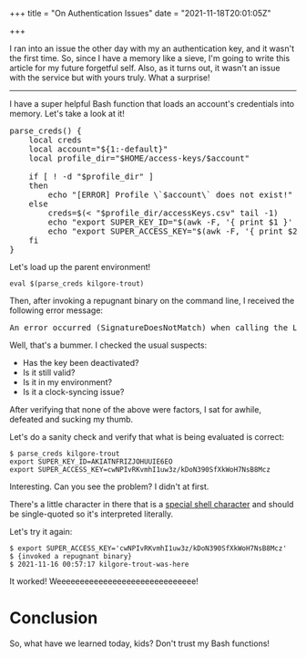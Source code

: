 +++
title = "On Authentication Issues"
date = "2021-11-18T20:01:05Z"

+++

I ran into an issue the other day with my an authentication key, and it wasn't the first time.  So, since I have a memory like a sieve, I'm going to write this article for my future forgetful self.  Also, as it turns out, it wasn't an issue with the service but with yours truly.  What a surprise!

---

I have a super helpful Bash function that loads an account's credentials into memory.  Let's take a look at it!

<pre class="math">
parse_creds() {
    local creds
    local account="${1:-default}"
    local profile_dir="$HOME/access-keys/$account"

    if [ ! -d "$profile_dir" ]
    then
        echo "[ERROR] Profile \`$account\` does not exist!"
    else
        creds=$(< "$profile_dir/accessKeys.csv" tail -1)
        echo "export SUPER_KEY_ID="$(awk -F, '{ print $1 }' <<< "$creds")
        echo "export SUPER_ACCESS_KEY="$(awk -F, '{ print $2 }' <<< "$creds")
    fi
}
</pre>

Let's load up the parent environment!

```
eval $(parse_creds kilgore-trout)
```

Then, after invoking a repugnant binary on the command line, I received the following error message:

<pre class="math">
An error occurred (SignatureDoesNotMatch) when calling the ListBuckets operation: The request signature we calculated does not match the signature you provided. Check your key and signing method.
</pre>

Well, that's a bummer.  I checked the usual suspects:

- Has the key been deactivated?
- Is it still valid?
- Is it in my environment?
- Is it a clock-syncing issue?

After verifying that none of the above were factors, I sat for awhile, defeated and sucking my thumb.

Let's do a sanity check and verify that what is being evaluated is correct:

```
$ parse_creds kilgore-trout
export SUPER_KEY_ID=AKIATNFRIZJOHUUIE6EO
export SUPER_ACCESS_KEY=cwNPIvRKvmhI1uw3z/kDoN390SfXkWoH7NsB8Mcz
```

Interesting.  Can you see the problem?  I didn't at first.

There's a little character in there that is a [special shell character] and should be single-quoted so it's interpreted literally.

Let's try it again:

```
$ export SUPER_ACCESS_KEY='cwNPIvRKvmhI1uw3z/kDoN390SfXkWoH7NsB8Mcz'
$ {invoked a repugnant binary}
$ 2021-11-16 00:57:17 kilgore-trout-was-here
```

It worked!  Weeeeeeeeeeeeeeeeeeeeeeeeeeeeee!

# Conclusion

So, what have we learned today, kids?  Don't trust my Bash functions!

[special shell character]: https://tldp.org/LDP/abs/html/special-chars.html

